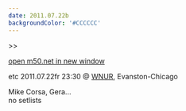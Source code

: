 ```yaml
---
date: 2011.07.22b
backgroundColor: '#CCCCCC'
---
```


\>>

[open m50.net in new window  
](http://m50.net/)  

etc 2011.07.22fr 23:30 @ [WNUR](http://www.wnur.org/), Evanston-Chicago  

Mike Corsa, Gera...  
no setlists